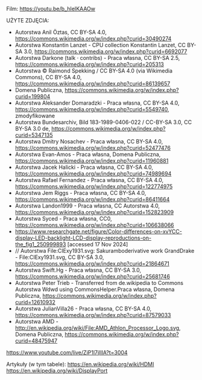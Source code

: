 Film: https://youtu.be/b_hIeIKAAOw

UŻYTE ZDJĘCIA:
- Autorstwa Anil Öztas, CC BY-SA 4.0, https://commons.wikimedia.org/w/index.php?curid=30490274
- Autorstwa Konstantin Lanzet - CPU collection Konstantin Lanzet, CC BY-SA 3.0, https://commons.wikimedia.org/w/index.php?curid=6692077
- Autorstwa Darkone (talk · contribs) - Praca własna, CC BY-SA 2.5, https://commons.wikimedia.org/w/index.php?curid=205313
- Autorstwa © Raimond Spekking / CC BY-SA 4.0 (via Wikimedia Commons), CC BY-SA 4.0, https://commons.wikimedia.org/w/index.php?curid=86139657
- Domena Publiczna, https://commons.wikimedia.org/w/index.php?curid=199804
- Autorstwa Aleksander Domaradzki - Praca własna, CC BY-SA 4.0, https://commons.wikimedia.org/w/index.php?curid=5549740, zmodyfikowane
- Autorstwa Bundesarchiv, Bild 183-1989-0406-022 / CC-BY-SA 3.0, CC BY-SA 3.0 de, https://commons.wikimedia.org/w/index.php?curid=5347135
- Autorstwa Dmitry Nosachev - Praca własna, CC BY-SA 4.0, https://commons.wikimedia.org/w/index.php?curid=52477476
- Autorstwa Evan-Amos - Praca własna, Domena Publiczna, https://commons.wikimedia.org/w/index.php?curid=11960881
- Autorstwa Jacek Halicki - Praca własna, CC BY-SA 4.0, https://commons.wikimedia.org/w/index.php?curid=74989694
- Autorstwa Rafael Fernandez - Praca własna, CC BY-SA 4.0, https://commons.wikimedia.org/w/index.php?curid=122774975
- Autorstwa Jem Riggs - Praca własna, CC BY-SA 4.0, https://commons.wikimedia.org/w/index.php?curid=86411664
- Autorstwa Landon1999 - Praca własna, CC Autorstwa 4.0, https://commons.wikimedia.org/w/index.php?curid=152823909
- Autorstwa Syced - Praca własna, CC0, https://commons.wikimedia.org/w/index.php?curid=106638066
- https://www.researchgate.net/figure/Color-differences-on-xvYCC-display-LED-backlight-LCD-display-reproductions-on-the_fig1_250999893 [accessed 17 Nov 2024]
- // Autorstwa File:CIExy1931.svg: Sakuramboderivative work GrandDrake - File:CIExy1931.svg, CC BY-SA 3.0, https://commons.wikimedia.org/w/index.php?curid=21864671
- Autorstwa Swift.Hg - Praca własna, CC BY-SA 3.0, https://commons.wikimedia.org/w/index.php?curid=25681746
- Autorstwa Peter Trieb - Transferred from de.wikipedia to Commons Autorstwa Wdwd using CommonsHelper.Praca własna, Domena Publiczna, https://commons.wikimedia.org/w/index.php?curid=12610932
- Autorstwa JulianVilla26 - Praca własna, CC BY-SA 4.0, https://commons.wikimedia.org/w/index.php?curid=87579033
- Autorstwa AMD - http://en.wikipedia.org/wiki/File:AMD_Athlon_Processor_Logo.svg, Domena Publiczna, https://commons.wikimedia.org/w/index.php?curid=48475947

https://www.youtube.com/live/ZiP1l7jlIIA?t=3004

Artykuły (w tym tabele):
https://en.wikipedia.org/wiki/HDMI
https://en.wikipedia.org/wiki/DisplayPort